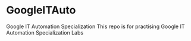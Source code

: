 # GoogleITAuto
Google IT Automation Specialization
This repo is for practising Google IT Automation Specialization Labs
